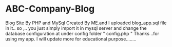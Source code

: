 # ABC-Company-Blog
Blog Site By PHP and MySql
Created By ME.and
I uploaded blog_app.sql file in it..
so ,.. you just simply import it in mysql server
and 
change the database configuration at under config folder " config.php "
Thanks ..for using my app.
I will update more for educational purpose........
